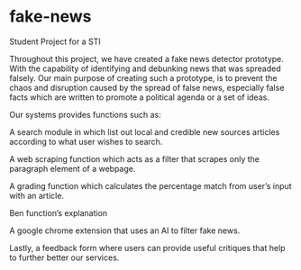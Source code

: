 # fake-news

Student Project for a STI

Throughout this project, we have created a fake news detector prototype. With the capability of identifying and debunking news that was spreaded falsely. Our main purpose of creating such a prototype, is to prevent the chaos and disruption caused by the spread of false news, especially false facts which are written to promote a political agenda or a set of ideas.

Our systems provides functions such as:

A search module in which list out local and credible new sources articles according to what user wishes to search.

A web scraping function which acts as a filter that scrapes only the paragraph element of a webpage. 

A grading function which calculates the percentage match from user’s input with an article.

Ben function’s explanation

A google chrome extension that uses an AI to filter fake news.

Lastly, a feedback form where users can provide useful critiques that help to further better our services.
